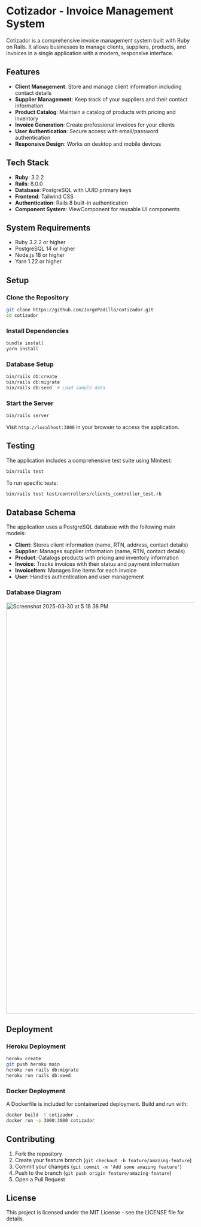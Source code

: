 # Cotizador - Invoice Management System

Cotizador is a comprehensive invoice management system built with Ruby on Rails. It allows businesses to manage clients, suppliers, products, and invoices in a single application with a modern, responsive interface.

## Features

- **Client Management**: Store and manage client information including contact details
- **Supplier Management**: Keep track of your suppliers and their contact information
- **Product Catalog**: Maintain a catalog of products with pricing and inventory
- **Invoice Generation**: Create professional invoices for your clients
- **User Authentication**: Secure access with email/password authentication
- **Responsive Design**: Works on desktop and mobile devices

## Tech Stack

- **Ruby**: 3.2.2
- **Rails**: 8.0.0
- **Database**: PostgreSQL with UUID primary keys
- **Frontend**: Tailwind CSS
- **Authentication**: Rails 8 built-in authentication
- **Component System**: ViewComponent for reusable UI components

## System Requirements

- Ruby 3.2.2 or higher
- PostgreSQL 14 or higher
- Node.js 18 or higher
- Yarn 1.22 or higher

## Setup

### Clone the Repository

```bash
git clone https://github.com/JorgePadilla/cotizador.git
cd cotizador
```

### Install Dependencies

```bash
bundle install
yarn install
```

### Database Setup

```bash
bin/rails db:create
bin/rails db:migrate
bin/rails db:seed  # Load sample data
```

### Start the Server

```bash
bin/rails server
```

Visit `http://localhost:3000` in your browser to access the application.

## Testing

The application includes a comprehensive test suite using Minitest:

```bash
bin/rails test
```

To run specific tests:

```bash
bin/rails test test/controllers/clients_controller_test.rb
```

## Database Schema

The application uses a PostgreSQL database with the following main models:

- **Client**: Stores client information (name, RTN, address, contact details)
- **Supplier**: Manages supplier information (name, RTN, contact details)
- **Product**: Catalogs products with pricing and inventory information
- **Invoice**: Tracks invoices with their status and payment information
- **InvoiceItem**: Manages line items for each invoice
- **User**: Handles authentication and user management

### Database Diagram
  
<img width="1097" alt="Screenshot 2025-03-30 at 5 18 38 PM" src="https://github.com/user-attachments/assets/f8b5e4a1-f2ab-45db-837e-ceaad98b065d" />

## Deployment

### Heroku Deployment

```bash
heroku create
git push heroku main
heroku run rails db:migrate
heroku run rails db:seed
```

### Docker Deployment

A Dockerfile is included for containerized deployment. Build and run with:

```bash
docker build -t cotizador .
docker run -p 3000:3000 cotizador
```

## Contributing

1. Fork the repository
2. Create your feature branch (`git checkout -b feature/amazing-feature`)
3. Commit your changes (`git commit -m 'Add some amazing feature'`)
4. Push to the branch (`git push origin feature/amazing-feature`)
5. Open a Pull Request

## License

This project is licensed under the MIT License - see the LICENSE file for details.
